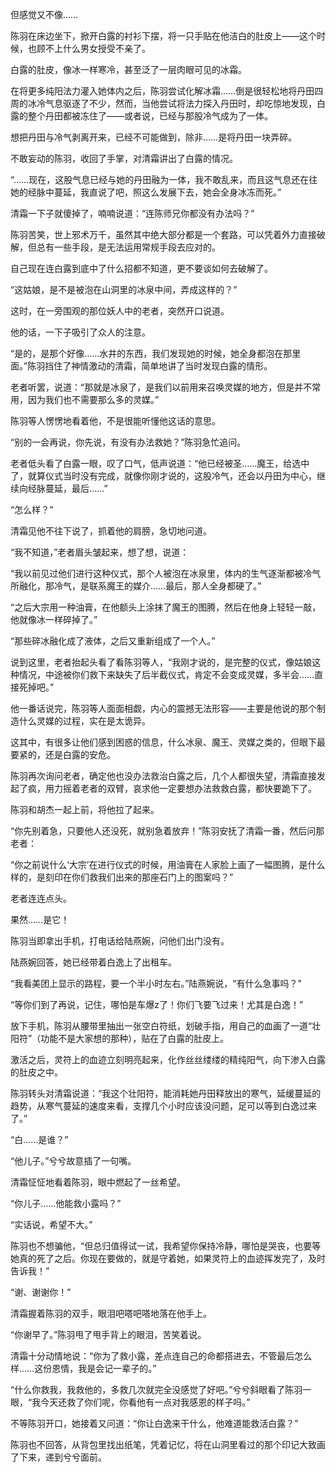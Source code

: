 但感觉又不像……

陈羽在床边坐下，掀开白露的衬衫下摆，将一只手贴在他洁白的肚皮上——这个时候，也顾不上什么男女授受不亲了。

白露的肚皮，像冰一样寒冷，甚至泛了一层肉眼可见的冰霜。

在将更多纯阳法力灌入她体内之后，陈羽尝试化解冰霜……倒是很轻松地将丹田四周的冰冷气息驱逐了不少，然而，当他尝试将法力探入丹田时，却吃惊地发现，白露的整个丹田都被冻住了——或者说，已经与那股冷气成为了一体。

想把丹田与冷气剥离开来，已经不可能做到，除非……是将丹田一块弄碎。

不敢妄动的陈羽，收回了手掌，对清霜讲出了白露的情况。

“……现在，这股气息已经与她的丹田融为一体，我不敢乱来，而且这气息还在往她的经脉中蔓延，我直说了吧，照这么发展下去，她会全身冰冻而死。”

清霜一下子就傻掉了，喃喃说道：“连陈师兄你都没有办法吗？”

陈羽苦笑，世上邪术万千，虽然其中绝大部分都是一个套路，可以凭着外力直接破解，但总有一些手段，是无法运用常规手段去应对的。

自己现在连白露到底中了什么招都不知道，更不要谈如何去破解了。

“这姑娘，是不是被泡在山洞里的冰泉中间，弄成这样的？”

这时，在一旁围观的那位妖人中的老者，突然开口说道。

他的话，一下子吸引了众人的注意。

“是的，是那个好像……水井的东西，我们发现她的时候，她全身都泡在那里面。”陈羽挡住了神情激动的清霜，简单地讲了当时发现白露的情形。

老者听罢，说道：“那就是冰泉了，是我们以前用来召唤灵媒的地方，但是并不常用，因为我们也不需要那么多的灵媒。”

陈羽等人愣愣地看着他，不是很能听懂他这话的意思。

“别的一会再说，你先说，有没有办法救她？”陈羽急忙追问。

老者低头看了白露一眼，叹了口气，低声说道：“他已经被圣……魔王，给选中了，就算仪式当时没有完成，就像你刚才说的，这股冷气，还会以丹田为中心，继续向经脉蔓延，最后……”

“怎么样？”

清霜见他不往下说了，抓着他的肩膀，急切地问道。

“我不知道，”老者眉头皱起来，想了想，说道：

“我以前见过他们进行这种仪式，那个人被泡在冰泉里，体内的生气逐渐都被冷气所融化，那冷气，是联系魔王的媒介……最后，那人全身都硬了。”

“之后大宗用一种油膏，在他额头上涂抹了魔王的图腾，然后在他身上轻轻一敲，他就像冰一样碎掉了。”

“那些碎冰融化成了液体，之后又重新组成了一个人。”

说到这里，老者抬起头看了看陈羽等人，“我刚才说的，是完整的仪式，像姑娘这种情况，中途被你们救下来缺失了后半截仪式，肯定不会变成灵媒，多半会……直接死掉吧。”

他一番话说完，陈羽等人面面相觑，内心的震撼无法形容——主要是他说的那个制造什么灵媒的过程，实在是太诡异。

这其中，有很多让他们感到困惑的信息，什么冰泉、魔王、灵媒之类的，但眼下最要紧的，还是白露的安危。

陈羽再次询问老者，确定他也没办法救治白露之后，几个人都很失望，清霜直接发起了疯，用力摇着老者的双臂，哀求他一定要想办法救救白露，都快要跪下了。

陈羽和胡杰一起上前，将他拉了起来。

“你先别着急，只要他人还没死，就别急着放弃！”陈羽安抚了清霜一番，然后问那老者：

“你之前说什么‘大宗’在进行仪式的时候，用油膏在人家脸上画了一幅图腾，是什么样的，是刻印在你们救我们出来的那座石门上的图案吗？”

老者连连点头。

果然……是它！

陈羽当即拿出手机，打电话给陆燕婉，问他们出门没有。

陆燕婉回答，她已经带着白逸上了出租车。

“我看美团上显示的路程，要一个半小时左右。”陆燕婉说，“有什么急事吗？”

“等你们到了再说，记住，哪怕是车爆z了！你们飞要飞过来！尤其是白逸！”

放下手机，陈羽从腰带里抽出一张空白符纸，划破手指，用自己的血画了一道“壮阳符”（功能不是大家想的那种），贴在了白露的肚皮上。

激活之后，灵符上的血迹立刻明亮起来，化作丝丝缕缕的精纯阳气，向下渗入白露的肚皮之中。

陈羽转头对清霜说道：“我这个壮阳符，能消耗她丹田释放出的寒气，延缓蔓延的趋势，从寒气蔓延的速度来看，支撑几个小时应该没问题，足可以等到白逸过来了。”

“白……是谁？”

“他儿子。”兮兮故意插了一句嘴。

清霜怔怔地看着陈羽，眼中燃起了一丝希望。

“你儿子……他能救小露吗？”

“实话说，希望不大。”

陈羽也不想骗他，“但总归值得试一试，我希望你保持冷静，哪怕是哭丧，也要等她真的死了之后。你现在要做的，就是守着她，如果灵符上的血迹挥发完了，及时告诉我！”

“谢、谢谢你！”

清霜握着陈羽的双手，眼泪吧嗒吧嗒地落在他手上。

“你谢早了。”陈羽甩了甩手背上的眼泪，苦笑着说。

清霜十分动情地说：“你为了救小露，差点连自己的命都搭进去，不管最后怎么样……这份恩情，我是会记一辈子的。”

“什么你救我，我救他的，多救几次就完全没感觉了好吧。”兮兮斜眼看了陈羽一眼，“我今天还救了你们呢，你看他有一点对我感恩的样子吗。”

不等陈羽开口，她接着又问道：“你让白逸来干什么，他难道能救活白露？”

陈羽也不回答，从背包里找出纸笔，凭着记忆，将在山洞里看过的那个印记大致画了下来，递到兮兮面前。
